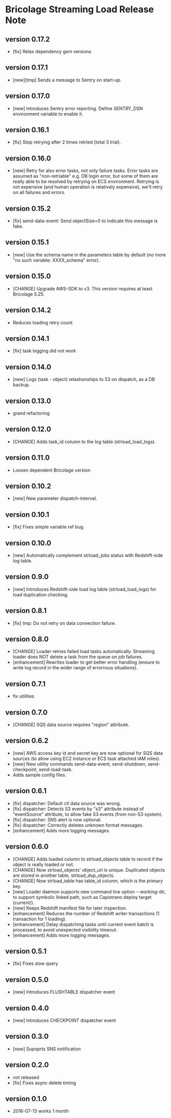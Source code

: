 # Bricolage Streaming Load Release Note

## version 0.17.2

- [fix] Relax dependency gem versions

## version 0.17.1

- [new][tmp] Sends a message to Sentry on start-up.

## version 0.17.0

- [new] Introduces Sentry error reporting.  Define SENTRY_DSN environment variable to enable it.

## version 0.16.1

- [fix] Stop retrying after 2 times retried (total 3 trial).

## version 0.16.0

- [new] Retry for also error tasks, not only failure tasks.
  Error tasks are assumed as "non-retriable" e.g. DB login error, but some of them are really able to be resolved
  by retrying on ECS environment. Retrying is not expensive (and human operation is relatively expensive),
  we'll retry on all failures and errors.

## version 0.15.2

- [fix] send-data-event: Send objectSize=0 to indicate this message is fake.

## version 0.15.1

- [new] Use the schema name in the parameters table by default (no more "no such variable: XXXX_schema" error).

## version 0.15.0

- [CHANGE] Upgrade AWS-SDK to v3.  This version requires at least Bricolage 5.25.

## version 0.14.2

- Reduces loading retry count

## version 0.14.1

- [fix] task logging did not work

## version 0.14.0

- [new] Logs (task - object) relashonships to S3 on dispatch, as a DB backup.

## version 0.13.0

- grand refactoring

## version 0.12.0

- [CHANGE] Adds task_id column to the log table (strload_load_logs).

## version 0.11.0

- Loosen dependent Bricolage version

## version 0.10.2

- [new] New parameter dispatch-interval.

## version 0.10.1

- [fix] Fixes simple variable ref bug.

## version 0.10.0

- [new] Automatically complement strload_jobs status with Redshift-side log table.

## version 0.9.0

- [new] Introduces Redshift-side load log table (strload_load_logs) for load duplication checking.

## version 0.8.1

- [fix] tmp: Do not retry on data connection failure.

## version 0.8.0

- [CHANGE] Loader retries failed load tasks automatically.  Streaming loader does NOT delete a task from the queue on job failures.
- [enhancement] Rewrites loader to get better error handling (ensure to write log record in the wider range of errornous situations).

## version 0.7.1

- fix utilities

## version 0.7.0

- [CHANGE] SQS data source requires "region" attribute.

## version 0.6.2

- [new] AWS access key id and secret key are now optional for SQS data sources (to allow using EC2 instance or ECS task attached IAM roles).
- [new] New utility commands send-data-event, send-shutdown, send-checkpoint, send-load-task.
- Adds sample config files.

## version 0.6.1

- [fix] dispatcher: Default ctl data source was wrong.
- [fix] dispatcher: Detects S3 events by "s3" attribute instead of "eventSource" attribute, to allow fake S3 events (from non-S3 system).
- [fix] dispatcher: SNS alert is now optional.
- [fix] dispatcher: Correctly deletes unknown format messages.
- [enhancement] Adds more logging messages.

## version 0.6.0

- [CHANGE] Adds loaded column to strload_objects table to record if the object is really loaded or not.
- [CHANGE] Now strload_objects' object_url is unique.  Duplicated objects are stored in another table, strload_dup_objects.
- [CHANGE] Now strload_table has table_id column, which is the primary key.
- [new] Loader daemon supports new command line option --working-dir, to support symbolic linked path, such as Capistrano deploy target (current/).
- [new] Keeps Redshift manifest file for later inspection.
- [enhancement] Reduces the number of Redshift writer transactions (1 transaction for 1 loading).
- [enhancement] Delay dispatching tasks until current event batch is processed, to avoid unexpected visibility timeout.
- [enhancement] Adds more logging messages.

## version 0.5.1

- [fix] Fixes slow query

## version 0.5.0

- [new] Introduces FLUSHTABLE dispatcher event

## version 0.4.0

- [new] Introduces CHECKPOINT dispatcher event

## version 0.3.0

- [new] Supoprts SNS notification

## version 0.2.0

- not released
- [fix] Fixes async delete timing

## version 0.1.0

- 2016-07-13 works 1 month

